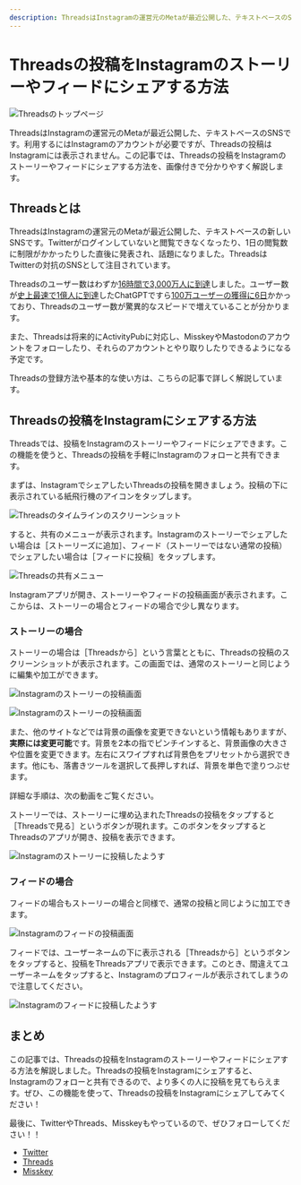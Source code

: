 ```yaml
---
description: ThreadsはInstagramの運営元のMetaが最近公開した、テキストベースのSNSです。利用するにはInstagramのアカウントが必要ですが、Threadsの投稿はInstagramには表示されません。この記事では、Threadsの投稿をInstagramのストーリーやフィードにシェアする方法を、画像付きで分かりやすく解説します。
---
```

# Threadsの投稿をInstagramのストーリーやフィードにシェアする方法

![Threadsのトップページ](threads_top_page.png)

ThreadsはInstagramの運営元のMetaが最近公開した、テキストベースのSNSです。利用するにはInstagramのアカウントが必要ですが、Threadsの投稿はInstagramには表示されません。この記事では、Threadsの投稿をInstagramのストーリーやフィードにシェアする方法を、画像付きで分かりやすく解説します。

## Threadsとは

ThreadsはInstagramの運営元のMetaが最近公開した、テキストベースの新しいSNSです。Twitterがログインしていないと閲覧できなくなったり、1日の閲覧数に制限がかかったりした直後に発表され、話題になりました。ThreadsはTwitterの対抗のSNSとして注目されています。

Threadsのユーザー数はわずか[16時間で3,000万人に到達](https://xtrend.nikkei.com/atcl/contents/casestudy/00012/01240/)しました。ユーザー数が[史上最速で1億人に到達](https://japan.zdnet.com/article/35199601/)したChatGPTですら[100万ユーザーの獲得に6日](https://www.itmedia.co.jp/news/articles/2212/06/news110.html)かかっており、Threadsのユーザー数が驚異的なスピードで増えていることが分かります。

また、Threadsは将来的にActivityPubに対応し、MisskeyやMastodonのアカウントをフォローしたり、それらのアカウントとやり取りしたりできるようになる予定です。

Threadsの登録方法や基本的な使い方は、こちらの記事で詳しく解説しています。

<article-card article-title="MetaのTwitter対抗SNS「Threads」の登録方法と使い方を解説！" description="日本時間2023年7月6日、Instagramの運営のMetaによるTwitter対抗SNS「Threads」がリリースされました。この記事では、Threadsの登録方法や使い方を画像付きで分かりやすく解説します。" link="/article/2023/07/06/meta-twitter-competing-app-threads/" thumbnail="/article/2023/07/06/meta-twitter-competing-app-threads/Screenshot_20230706-091527.png"></article-card>

## Threadsの投稿をInstagramにシェアする方法

Threadsでは、投稿をInstagramのストーリーやフィードにシェアできます。この機能を使うと、Threadsの投稿を手軽にInstagramのフォローと共有できます。

まずは、InstagramでシェアしたいThreadsの投稿を開きましょう。投稿の下に表示されている紙飛行機のアイコンをタップします。

![Threadsのタイムラインのスクリーンショット](threads_timeline.png)

すると、共有のメニューが表示されます。Instagramのストーリーでシェアしたい場合は［ストーリーズに追加］、フィード（ストーリーではない通常の投稿）でシェアしたい場合は［フィードに投稿］をタップします。

![Threadsの共有メニュー](threads_share_sheet.png)

Instagramアプリが開き、ストーリーやフィードの投稿画面が表示されます。ここからは、ストーリーの場合とフィードの場合で少し異なります。

### ストーリーの場合

ストーリーの場合は［Threadsから］という言葉とともに、Threadsの投稿のスクリーンショットが表示されます。この画面では、通常のストーリーと同じように編集や加工ができます。

![Instagramのストーリーの投稿画面](instagram_story_editor.png)

![Instagramのストーリーの投稿画面](instagram_story_editor_2.png)

また、他のサイトなどでは背景の画像を変更できないという情報もありますが、**実際には変更可能**です。背景を2本の指でピンチインすると、背景画像の大きさや位置を変更できます。左右にスワイプすれば背景色をプリセットから選択できます。他にも、落書きツールを選択して長押しすれば、背景を単色で塗りつぶせます。

詳細な手順は、次の動画をご覧ください。

<yt-video video-id="w703Zdm4KRs"></yt-video>

ストーリーでは、ストーリーに埋め込まれたThreadsの投稿をタップすると［Threadsで見る］というボタンが現れます。このボタンをタップするとThreadsのアプリが開き、投稿を表示できます。

![Instagramのストーリーに投稿したようす](instagram_story_result.png)

### フィードの場合

フィードの場合もストーリーの場合と同様で、通常の投稿と同じように加工できます。

![Instagramのフィードの投稿画面](instagram_feed_editor.png)

フィードでは、ユーザーネームの下に表示される［Threadsから］というボタンをタップすると、投稿をThreadsアプリで表示できます。このとき、間違えてユーザーネームをタップすると、Instagramのプロフィールが表示されてしまうので注意してください。

![Instagramのフィードに投稿したようす](instagram_feed_result.png)

## まとめ

この記事では、Threadsの投稿をInstagramのストーリーやフィードにシェアする方法を解説しました。Threadsの投稿をInstagramにシェアすると、Instagramのフォローと共有できるので、より多くの人に投稿を見てもらえます。ぜひ、この機能を使って、Threadsの投稿をInstagramにシェアしてみてください！

最後に、TwitterやThreads、Misskeyもやっているので、ぜひフォローしてください！！

- [Twitter](https://twitter.com/keita_roboin)
- [Threads](https://www.threads.net/@keita_roboin)
- [Misskey](https://misskey.io/@roboin)
